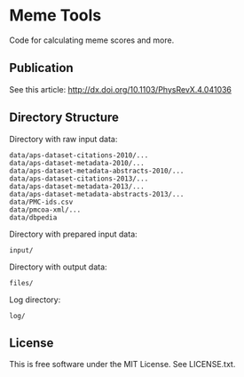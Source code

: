 Meme Tools
==========

Code for calculating meme scores and more.


Publication
-----------

See this article: http://dx.doi.org/10.1103/PhysRevX.4.041036


Directory Structure
-------------------

Directory with raw input data:

    data/aps-dataset-citations-2010/...
    data/aps-dataset-metadata-2010/...
    data/aps-dataset-metadata-abstracts-2010/...
    data/aps-dataset-citations-2013/...
    data/aps-dataset-metadata-2013/...
    data/aps-dataset-metadata-abstracts-2013/...
    data/PMC-ids.csv
    data/pmcoa-xml/...
    data/dbpedia

Directory with prepared input data:

    input/

Directory with output data:

    files/

Log directory:

    log/


License
-------

This is free software under the MIT License. See LICENSE.txt.
